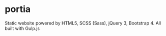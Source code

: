 # portia
Static website powered by HTML5, SCSS (Sass), jQuery 3, Bootstrap 4. All built with Gulp.js

